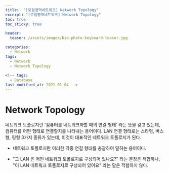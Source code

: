 ```yaml
---
title:  "[로컬영역네트워크] Network Topology"
excerpt: "[로컬영역네트워크] Network Topology"
toc: true
toc_sticky: true

header:
  teaser: /assets/images/bio-photo-keyboard-teaser.jpg

categories:
  - Network
tags:
  - Network
  - Network Topology
  
<!-- tags:
  - Database 
last_modified_at: 2021-01-04 -->
---
```

# Network Topology

네트워크 토폴로지란 '컴퓨터를 네트워크화할 때의 연결 형태' 라는 뜻을 갖고 있는데, 컴퓨터를 어떤 형태로 연결할지를 나타내는 용어이다.
LAN 연결 형태로는 스타형, 버스형, 링형 3가지 종류가 있는데, 이것이 대표적인 네트워크 토폴로지가 된다.


- 네트워크 토폴로지란 이러한 각종 연결 형태를 총괄하여 말하는 용어이다.

- "그 LAN 은 어떤 네트워크 토폴로지로 구성되어 있나요?" 라는 문장은 적합하나, "이 LAN 네트워크 토폴로지로 구성되어 있어요" 라는 말은 적합하지 않다.




